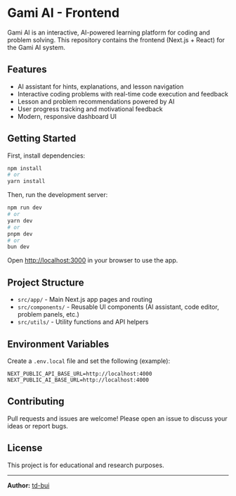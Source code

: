 # Gami AI - Frontend

Gami AI is an interactive, AI-powered learning platform for coding and problem solving. This repository contains the frontend (Next.js + React) for the Gami AI system.

## Features

- AI assistant for hints, explanations, and lesson navigation
- Interactive coding problems with real-time code execution and feedback
- Lesson and problem recommendations powered by AI
- User progress tracking and motivational feedback
- Modern, responsive dashboard UI

## Getting Started

First, install dependencies:

```bash
npm install
# or
yarn install
```

Then, run the development server:

```bash
npm run dev
# or
yarn dev
# or
pnpm dev
# or
bun dev
```

Open [http://localhost:3000](http://localhost:3000) in your browser to use the app.

## Project Structure

- `src/app/` - Main Next.js app pages and routing
- `src/components/` - Reusable UI components (AI assistant, code editor, problem panels, etc.)
- `src/utils/` - Utility functions and API helpers

## Environment Variables

Create a `.env.local` file and set the following (example):

```
NEXT_PUBLIC_API_BASE_URL=http://localhost:4000
NEXT_PUBLIC_AI_BASE_URL=http://localhost:4000
```

## Contributing

Pull requests and issues are welcome! Please open an issue to discuss your ideas or report bugs.

## License

This project is for educational and research purposes.

---

**Author:** [td-bui](https://github.com/td-bui)